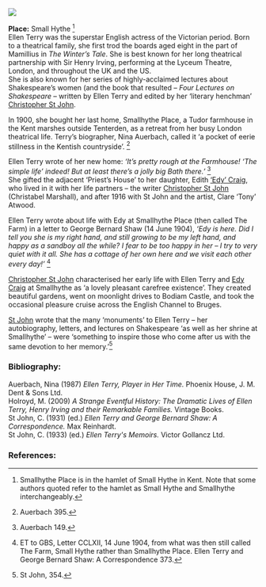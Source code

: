 <html><head></head><body><a href="https://juncture-digital.org"><img src="https://juncture-digital.org/images/ve-button.png"/></a>

<param author="Carla Danella" banner="https://upload.wikimedia.org/wikipedia/commons/a/a3/Dame_%28Alice%29_Ellen_Terry_%28%27Choosing%27%29_by_George_Frederic_Watts.jpg" layout="vtl" title="Dame (Alice) Ellen Terry (27 February 1847 – 21 July 1928)" ve-config=""/>

<param aliases="Smallhythe Place" eid="Q7543679" ve-entity=""/>
<param aliases="Small Hythe|Smallhythe" eid="Q3486845" ve-entity=""/>
<param aliases="Tenterden" eid="Q614560" ve-entity=""/>
<param aliases="Priest’s House" eid="Q17556849" ve-entity=""/>
<param aliases="Bodiam Castle" eid="Q639208" ve-entity=""/>

**Place:** Small Hythe [^ref1]   
Ellen Terry was the superstar English actress of the Victorian period. Born to a theatrical family, she first trod the boards aged eight in the part of Mamillius in _The Winter’s Tale_. She is best known for her long theatrical partnership with Sir Henry Irving, performing at the Lyceum Theatre, London, and throughout the UK and the US.   
She is also known for her series of highly-acclaimed lectures about Shakespeare’s women (and the book that resulted – _Four Lectures on Shakespeare_ – written by Ellen Terry and edited by her ‘literary henchman’ [Christopher St John](/20c/20c-st-john-biography).
<param manifest="https://iiif.juncture-digital.org/wc:Ellen_Terry_as_Margaret.jpg/manifest.json" ve-image-v2/>
<param manifest="https://iiif.juncture-digital.org/wc:Ellen_Terry_3.jpg/manifest.json" ve-image-v2/>
<param manifest="https://iiif.juncture-digital.org/wc:Lyceum_Theatre%2C_Wellington_St%2C_London.jpg/manifest.json" ve-image-v2/>

In 1900, she bought her last home, Smallhythe Place, a Tudor farmhouse in the Kent marshes outside Tenterden, as a retreat from her busy London theatrical life. Terry’s biographer, Nina Auerbach, called it ‘a pocket of eerie stillness in the Kentish countryside’. [^ref2]
<param manifest="https://iiif.juncture-digital.org/wc:Smallhythe_Place%2C_Kent_1.jpg/manifest.json" ve-image-v2/>
<param manifest="https://iiif.juncture-digital.org/wc:The_Woolpack_Hotel%2C_Tenterden_-_geograph.org.uk_-_2123859.jpg/manifest.json" ve-image-v2/>
<param manifest="https://iiif.juncture-digital.org/wc:Wealden_countryside_3194.JPG/manifest.json" ve-image-v2/>
<param center="Q7543679" ve-map="" zoom="15"/>
<param center="Q614560" ve-map="" zoom="15"/>

Ellen Terry wrote of her new home: _‘It’s pretty rough at the Farmhouse! ‘The simple life’ indeed! But at least there’s a jolly big Bath there.’_ [^ref3]   
She gifted the adjacent ‘Priest’s House’ to her daughter, Edith [‘Edy’ Craig](/20c/20c-craig-biography), who lived in it with her life partners – the writer [Christopher St John](/20c/20c-st-john-biography) (Christabel Marshall), and after 1916 with St John and the artist, Clare ‘Tony’ Atwood. 
<param manifest="https://iiif.juncture-digital.org/wc:Priest%27s_House_Small_Hythe_Kent_Geograph-1641754-by-Robin-Webster.jpg/manifest.json" ve-image-v2/>
<param center="Q17556849" ve-map="" zoom="15"/>

Ellen Terry wrote about life with Edy at Smallhythe Place (then called The Farm) in a letter to George Bernard Shaw (14 June 1904), _‘Edy is here. Did I tell you she is my right hand, and still growing to be my left hand, and happy as a sandboy all the while? I fear to be too happy in her – I try to very quiet with it all. She has a cottage of her own here and we visit each other every day!’_ [^ref4]
<param center="Q7543679" ve-map="" zoom="15"/>

[Christopher St John](/20c/20c-st-john-biography) characterised her early life with Ellen Terry and [Edy Craig](/20c/20c-craig-biography) at Smallhythe as ‘a lovely pleasant carefree existence’. They created beautiful gardens, went on moonlight drives to Bodiam Castle, and took the occasional pleasure cruise across the English Channel to Bruges.
<param manifest="https://iiif.juncture-digital.org/wc:Bodiam-castle-10My8-1185.jpg/manifest.json" ve-image-v2/>
<param center="Q7543679" ve-map="" zoom="10"/>
<param center="Q639208" ve-map="" zoom="10"/>

[St John](/20c/20c-st-john-biography) wrote that the many ‘monuments’ to Ellen Terry – her autobiography, letters, and lectures on Shakespeare ‘as well as her shrine at Smallhythe’ – were ‘something to inspire those who come after us with the same devotion to her memory.’[^ref5]
<param center="Q7543679" ve-map="" zoom="15"/>

### Bibliography:

Auerbach, Nina (1987) _Ellen Terry, Player in Her Time._ Phoenix House, J. M. Dent &amp; Sons Ltd.   
Holroyd, M. (2009) _A Strange Eventful History: The Dramatic Lives of Ellen Terry, Henry Irving and their Remarkable Families._ Vintage Books.   
St John, C. (1931) (ed.) _Ellen Terry and George Bernard Shaw: A Correspondence._ Max Reinhardt.   
St John, C. (1933) (ed.) _Ellen Terry's Memoirs._ Victor Gollancz Ltd.  

### References:

[^ref1]: Smallhythe Place is in the hamlet of Small Hythe in Kent. Note that some authors quoted refer to the hamlet as Small Hythe and Smallhythe interchangeably. 
[^ref2]: Auerbach 395.
[^ref3]: Auerbach 149.
[^ref4]: ET to GBS, Letter CCLXII, 14 June 1904, from what was then still called The Farm, Small Hythe rather than Smallhythe Place. Ellen Terry and George Bernard Shaw: A Correspondence 373.
[^ref5]: St John, 354.

</body></html>